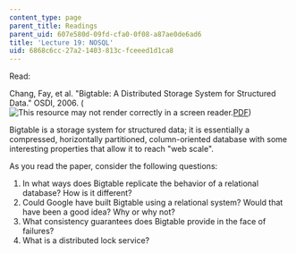 ```yaml
---
content_type: page
parent_title: Readings
parent_uid: 607e580d-09fd-cfa0-0f08-a87ae0de6ad6
title: 'Lecture 19: NOSQL'
uid: 6868c6cc-27a2-1403-813c-fceeed1d1ca8
---
```


Read:

Chang, Fay, et al. "Bigtable: A Distributed Storage System for Structured Data." OSDI, 2006. (![This resource may not render correctly in a screen reader.](/images/inacessible.gif)[PDF](https://static.googleusercontent.com/media/research.google.com/en//archive/bigtable-osdi06.pdf))

Bigtable is a storage system for structured data; it is essentially a compressed, horizontally partitioned, column-oriented database with some interesting properties that allow it to reach "web scale".

As you read the paper, consider the following questions:

1.  In what ways does Bigtable replicate the behavior of a relational database? How is it different?
2.  Could Google have built Bigtable using a relational system? Would that have been a good idea? Why or why not?
3.  What consistency guarantees does Bigtable provide in the face of failures?
4.  What is a distributed lock service?